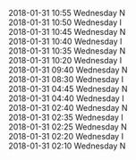 2018-01-31 10:55 Wednesday  N  
2018-01-31 10:50 Wednesday  I  
2018-01-31 10:45 Wednesday  N  
2018-01-31 10:40 Wednesday  I  
2018-01-31 10:35 Wednesday  N  
2018-01-31 10:20 Wednesday  I  
2018-01-31 09:40 Wednesday  N  
2018-01-31 08:30 Wednesday  I  
2018-01-31 04:45 Wednesday  N  
2018-01-31 04:40 Wednesday  I  
2018-01-31 02:40 Wednesday  N  
2018-01-31 02:35 Wednesday  I  
2018-01-31 02:25 Wednesday  N  
2018-01-31 02:20 Wednesday  I  
2018-01-31 02:10 Wednesday  N  
